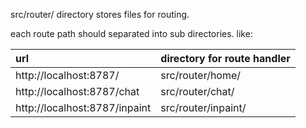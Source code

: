 src/router/ directory stores files for routing.

each route path should separated into sub directories. like:

| url | directory for route handler |
| :-- | :-- |
| http://localhost:8787/ | src/router/home/ |
| http://localhost:8787/chat | src/router/chat/ |
| http://localhost:8787/inpaint | src/router/inpaint/ |
